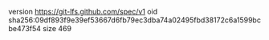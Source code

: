 version https://git-lfs.github.com/spec/v1
oid sha256:09df893f9e39ef53667d6fb79ec3dba74a02495fbd38172c6a1599bcbe473f54
size 469

